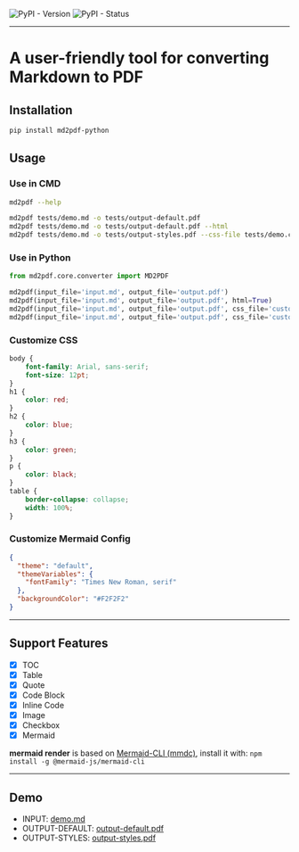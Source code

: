 ![PyPI - Version](https://img.shields.io/pypi/v/md2pdf-python)
![PyPI - Status](https://img.shields.io/pypi/status/md2pdf-python)

---

# A user-friendly tool for converting Markdown to PDF

## Installation

```bash
pip install md2pdf-python
```

## Usage

### Use in CMD

```bash
md2pdf --help

md2pdf tests/demo.md -o tests/output-default.pdf
md2pdf tests/demo.md -o tests/output-default.pdf --html
md2pdf tests/demo.md -o tests/output-styles.pdf --css-file tests/demo.css --mermaid-config tests/demo.json
```

### Use in Python

```python
from md2pdf.core.converter import MD2PDF

md2pdf(input_file='input.md', output_file='output.pdf')
md2pdf(input_file='input.md', output_file='output.pdf', html=True)
md2pdf(input_file='input.md', output_file='output.pdf', css_file='custom.css')
md2pdf(input_file='input.md', output_file='output.pdf', css_file='custom.css', mermaid_config='custom-config.json')
```

### Customize CSS

```css
body {
    font-family: Arial, sans-serif;
    font-size: 12pt;
}
h1 {
    color: red;
}
h2 {
    color: blue;
}
h3 {
    color: green;
}
p {
    color: black;
}
table {
    border-collapse: collapse;
    width: 100%;
}
```

### Customize Mermaid Config

```json
{
  "theme": "default",
  "themeVariables": {
    "fontFamily": "Times New Roman, serif"
  },
  "backgroundColor": "#F2F2F2"
}
```

---

## Support Features
- [x] TOC
- [x] Table
- [x] Quote
- [x] Code Block
- [x] Inline Code
- [x] Image
- [x] Checkbox
- [x] Mermaid

**mermaid render** is based on [Mermaid-CLI (mmdc)](https://www.npmjs.com/package/@mermaid-js/mermaid-cli), install it with:
`npm install -g @mermaid-js/mermaid-cli`

---

## Demo
- INPUT: [demo.md](https://suqingdong.github.io/md2pdf/tests/demo.md)
- OUTPUT-DEFAULT: [output-default.pdf](https://suqingdong.github.io/md2pdf/tests/output-default.pdf)
- OUTPUT-STYLES: [output-styles.pdf](https://suqingdong.github.io/md2pdf/tests/output-styles.pdf)
